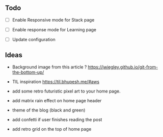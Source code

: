 
## Todo

- [ ] Enable Responsive mode for Stack page
- [ ] Enable response mode for Learning page
- [ ] Update configuration



## Ideas
- Background image from this article ?
  https://jwiegley.github.io/git-from-the-bottom-up/


- TIL inspiration 
https://til.bhupesh.me/#aws


- add some retro futuristic pixel art to your home page.

- add matrix rain effect on home page header

- theme of the blog (black and green)


- add confetti if user finishes reading the post

- add retro grid on the top of home page




